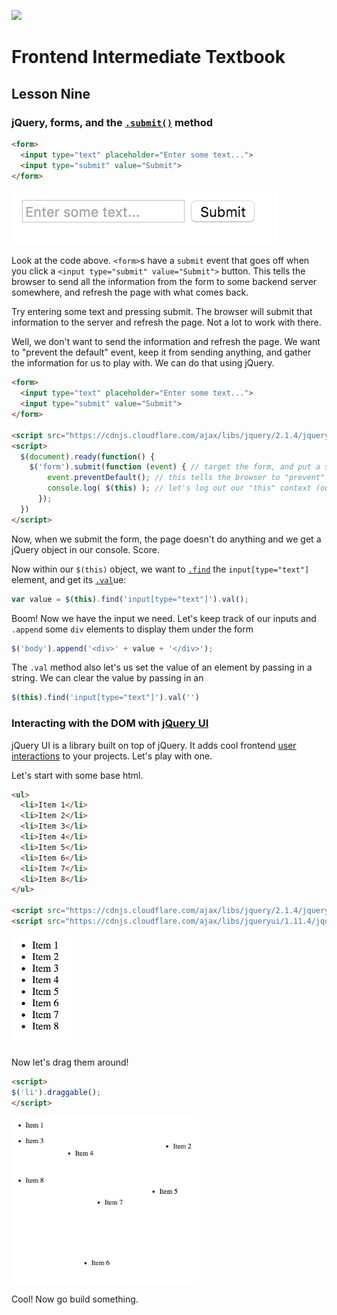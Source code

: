 ![](http://static1.squarespace.com/static/538f3fcde4b05c5fecc7a40e/t/538f48a4e4b00d94e8c253b3/1453396632576/?format=400w)
# Frontend Intermediate Textbook
## Lesson Nine

### jQuery, forms, and the [`.submit()`](https://api.jquery.com/submit/) method
```html
<form>
  <input type="text" placeholder="Enter some text...">
  <input type="submit" value="Submit">
</form>
```

![](../images/form.png)

Look at the code above. `<form>`s have a `submit` event that goes off when you click a `<input type="submit" value="Submit">` button. This tells the browser to send all the information from the form to some backend server somewhere, and refresh the page with what comes back.

Try entering some text and pressing submit. The browser will submit that information to the server and refresh the page. Not a lot to work with there.

Well, we don't want to send the information and refresh the page. We want to "prevent the default" event, keep it from sending anything, and gather the information for us to play with. We can do that using jQuery.

```html
<form>
  <input type="text" placeholder="Enter some text...">
  <input type="submit" value="Submit">
</form>

<script src="https://cdnjs.cloudflare.com/ajax/libs/jquery/2.1.4/jquery.js"></script>
<script>
  $(document).ready(function() {
    $('form').submit(function (event) { // target the form, and put a submit event listener on it. We can capture and pass in the event for us to use
        event.preventDefault(); // this tells the browser to "prevent" the "default" "event" from occuring (sending and refreshing)
        console.log( $(this) ); // let's log out our "this" context (our form element) as a jQuery object
      });
  })
</script>
```

Now, when we submit the form, the page doesn't do anything and we get a jQuery object in our console. Score.

Now within our `$(this)` object, we want to [`.find`](https://api.jquery.com/find/) the `input[type="text"]` element, and get its [`.val`](https://api.jquery.com/val/)ue:
```javascript
var value = $(this).find('input[type="text"]').val();
```
Boom! Now we have the input we need. Let's keep track of our inputs and `.append` some `div` elements to display them under the form

```javascript
$('body').append('<div>' + value + '</div>');
```

The `.val` method also let's us set the value of an element by passing in a string. We can clear the value by passing in an
```javascript
$(this).find('input[type="text"]').val('')
```

### Interacting with the DOM with [jQuery UI](http://jqueryui.com/)
jQuery UI is a library built on top of jQuery. It adds cool frontend [user interactions](http://jqueryui.com/demos/) to your projects. Let's play with one.

Let's start with some base html.

```html
<ul>
  <li>Item 1</li>
  <li>Item 2</li>
  <li>Item 3</li>
  <li>Item 4</li>
  <li>Item 5</li>
  <li>Item 6</li>
  <li>Item 7</li>
  <li>Item 8</li>
</ul>

<script src="https://cdnjs.cloudflare.com/ajax/libs/jquery/2.1.4/jquery.js"></script>
<script src="https://cdnjs.cloudflare.com/ajax/libs/jqueryui/1.11.4/jquery-ui.min.js"></script>
```

<img src="../images/list.png" width="100">

Now let's drag them around!

```html
<script>
$('li').draggable();
</script>
```
<img src="../images/list-dragged.png" width="300">

Cool! Now go build something.
